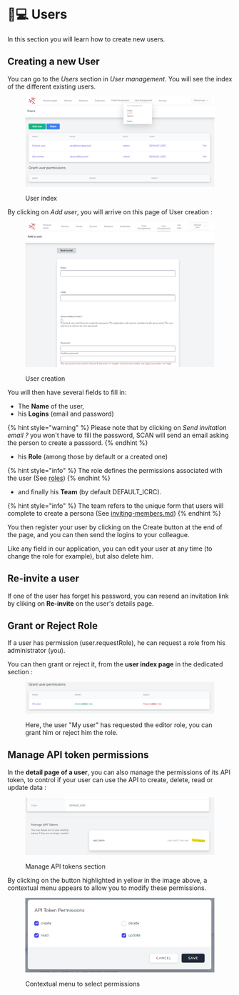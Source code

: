 # 👩💻 Users

In this section you will learn how to create new users.

## Creating a new User <a href="#creating-a-new-user" id="creating-a-new-user"></a>

You can go to the _Users_ section in _User management_. You will see the index of the different existing users.

<figure><img src="../.gitbook/assets/image (9) (1).png" alt=""><figcaption><p>User index</p></figcaption></figure>

By clicking on _Add user_, you will arrive on this page of User creation :

<figure><img src="../.gitbook/assets/add_user.png" alt=""><figcaption><p>User creation</p></figcaption></figure>

You will then have several fields to fill in:

* The **Name** of the user,
* his **Logins** (email and password)

{% hint style="warning" %}
Please note that by clicking on _Send invitation email ?_ you won't have to fill the password, SCAN will send an email asking the person to create a passsord.
{% endhint %}

* his **Role** (among those by default or a created one)

{% hint style="info" %}
The role defines the permissions associated with the user (See [roles](roles/ "mention"))
{% endhint %}

* and finally his **Team** (by default DEFAULT\_ICRC).

{% hint style="info" %}
The team refers to the unique form that users will complete to create a persona (See [inviting-members.md](inviting-members.md "mention"))
{% endhint %}

You then register your user by clicking on the Create button at the end of the page, and you can then send the logins to your colleague.

Like any field in our application, you can edit your user at any time (to change the role for example), but also delete him.

## Re-invite a user

If one of the user has forget his password, you can resend an invitation link by cliking on **Re-invite** on the user's details page.

## Grant or Reject Role

If a user has permission (user.requestRole), he can request a role from his administrator (you).

You can then grant or reject it, from the **user index page** in the dedicated section :

<figure><img src="../.gitbook/assets/image (5).png" alt=""><figcaption><p>Here, the user "My user" has requested the editor role, you can grant him or reject him the role.</p></figcaption></figure>

## Manage API token permissions

In the **detail page of a user**, you can also manage the permissions of its API token, to control if your user can use the API to create, delete, read or update data :

<figure><img src="../.gitbook/assets/image.png" alt=""><figcaption><p>Manage API tokens section</p></figcaption></figure>

By clicking on the button highlighted in yellow in the image above, a contextual menu appears to allow you to modify these permissions.

<figure><img src="../.gitbook/assets/image (3).png" alt=""><figcaption><p>Contextual menu to select permissions</p></figcaption></figure>
